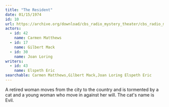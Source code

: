 ```yaml
---
title: "The Resident"
date: 01/15/1974
id: 10
url: https://archive.org/download/cbs_radio_mystery_theater/cbs_radio_mystery_theater-0001-0050.zip/cbs_radio_mystery_theater-0001-0050%2Fcbsrmt_0010_the_resident.mp3
actors:  
  - id: 42
    name: Carmen Matthews  
  - id: 17
    name: Gilbert Mack  
  - id: 30
    name: Joan Loring
writers:  
  - id: 43
    name: Elspeth Eric
searchable: Carmen Matthews,Gilbert Mack,Joan Loring Elspeth Eric
---
```

A retired woman moves from the city to the country and is tormented by a cat and a young woman who move in against her will. The cat's name is Evil.